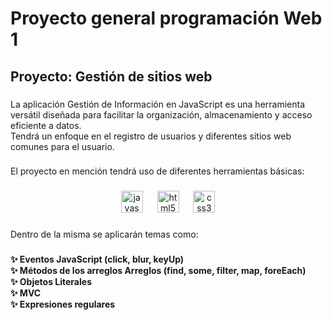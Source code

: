 <h1 align="left">Proyecto general programación Web 1</h1>

###

<h2 align="left">Proyecto: Gestión de sitios web</h2>

###

<p align="left">La aplicación Gestión de Información en JavaScript es una herramienta versátil diseñada para facilitar la organización, almacenamiento y acceso eficiente a datos.<br>Tendrá un enfoque en el registro de usuarios y diferentes sitios web comunes para el usuario.</p>

###

<p align="left">El proyecto en mención tendrá uso de diferentes herramientas básicas:</p>

###

<div align="center">
  <img src="https://cdn.jsdelivr.net/gh/devicons/devicon/icons/javascript/javascript-original.svg" height="35" alt="javascript logo"  />
  <img width="15" />
  <img src="https://cdn.jsdelivr.net/gh/devicons/devicon/icons/html5/html5-original.svg" height="35" alt="html5 logo"  />
  <img width="15" />
  <img src="https://cdn.jsdelivr.net/gh/devicons/devicon/icons/css3/css3-original.svg" height="35" alt="css3 logo"  />
</div>

###

<p align="left">Dentro de la misma se aplicarán temas como:</p>

###

<h4 align="left">✨ Eventos JavaScript (click, blur, keyUp)<br>✨ Métodos de los arreglos Arreglos (find, some, filter, map, foreEach)<br>✨ Objetos Literales<br>✨ MVC<br>✨ Expresiones regulares</h4>

###